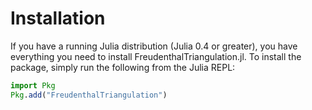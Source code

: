 # Installation

If you have a running Julia distribution (Julia 0.4 or greater), you have everything you need to install FreudenthalTriangulation.jl. To install the package, simply
run the following from the Julia REPL:

```julia
import Pkg
Pkg.add("FreudenthalTriangulation")
```
